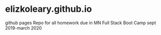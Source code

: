 # elizkoleary.github.io
github pages
Repo for all homework due in MN Full Stack Boot Camp sept 2019-march 2020
